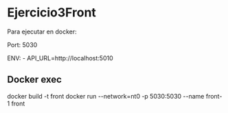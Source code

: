 # Ejercicio3Front

Para ejecutar en docker:

Port: 5030

ENV:
      - API_URL=http://localhost:5010

## Docker exec

docker build -t front
docker run --network=nt0 -p 5030:5030 --name front-1 front